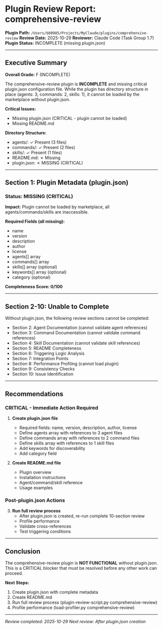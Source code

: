 # Plugin Review Report: comprehensive-review

**Plugin Path:** `/Users/b80985/Projects/MyClaude/plugins/comprehensive-review`
**Review Date:** 2025-10-29
**Reviewer:** Claude Code (Task Group 1.7)
**Plugin Status:** INCOMPLETE (missing plugin.json)

---

## Executive Summary

**Overall Grade:** F (INCOMPLETE)

The comprehensive-review plugin is **INCOMPLETE** and missing critical plugin.json configuration file. While the plugin has directory structure in place (agents: 3, commands: 2, skills: 1), it cannot be loaded by the marketplace without plugin.json.

**Critical Issues:**
- Missing plugin.json (CRITICAL - plugin cannot be loaded)
- Missing README.md

**Directory Structure:**
- agents/: ✓ Present (3 files)
- commands/: ✓ Present (2 files)
- skills/: ✓ Present (1 files)
- README.md: ✗ Missing
- plugin.json: ✗ MISSING (CRITICAL)

---

## Section 1: Plugin Metadata (plugin.json)

### Status: MISSING (CRITICAL)

**Impact:** Plugin cannot be loaded by marketplace, all agents/commands/skills are inaccessible.

**Required Fields (all missing):**
- name
- version
- description
- author
- license
- agents[] array
- commands[] array
- skills[] array (optional)
- keywords[] array (optional)
- category (optional)

**Completeness Score: 0/100**

---

## Section 2-10: Unable to Complete

Without plugin.json, the following review sections cannot be completed:
- Section 2: Agent Documentation (cannot validate agent references)
- Section 3: Command Documentation (cannot validate command references)
- Section 4: Skill Documentation (cannot validate skill references)
- Section 5: README Completeness
- Section 6: Triggering Logic Analysis
- Section 7: Integration Points
- Section 8: Performance Profiling (cannot load plugin)
- Section 9: Consistency Checks
- Section 10: Issue Identification

---

## Recommendations

### CRITICAL - Immediate Action Required

1. **Create plugin.json file**
   - Required fields: name, version, description, author, license
   - Define agents array with references to 3 agent files
   - Define commands array with references to 2 command files
   - Define skills array with references to 1 skill files
   - Add keywords for discoverability
   - Add category field

2. **Create README.md file**
   - Plugin overview
   - Installation instructions
   - Agent/command/skill reference
   - Usage examples

### Post-plugin.json Actions

3. **Run full review process**
   - After plugin.json is created, re-run complete 10-section review
   - Profile performance
   - Validate cross-references
   - Test triggering conditions

---

## Conclusion

The comprehensive-review plugin is **NOT FUNCTIONAL** without plugin.json. This is a CRITICAL blocker that must be resolved before any other work can proceed.

**Next Steps:**
1. Create plugin.json with complete metadata
2. Create README.md
3. Run full review process (plugin-review-script.py comprehensive-review)
4. Profile performance (load-profiler.py comprehensive-review)

---

*Review completed: 2025-10-29*
*Next review: After plugin.json creation*
